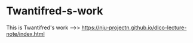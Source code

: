 # Twantifred-s-work
This is Twantifred's work
-->> https://nju-projectn.github.io/dlco-lecture-note/index.html
